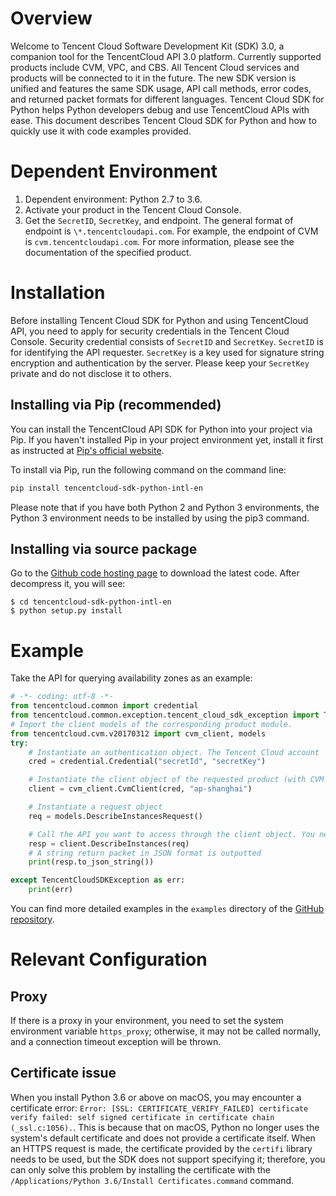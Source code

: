 # Overview
Welcome to Tencent Cloud Software Development Kit (SDK) 3.0, a companion tool for the TencentCloud API 3.0 platform. Currently supported products include CVM, VPC, and CBS. All Tencent Cloud services and products will be connected to it in the future. The new SDK version is unified and features the same SDK usage, API call methods, error codes, and returned packet formats for different languages.
Tencent Cloud SDK for Python helps Python developers debug and use TencentCloud APIs with ease. This document describes Tencent Cloud SDK for Python and how to quickly use it with code examples provided.

# Dependent Environment

1. Dependent environment: Python 2.7 to 3.6.
2. Activate your product in the Tencent Cloud Console.
3. Get the `SecretID`, `SecretKey`, and endpoint. The general format of endpoint is `\*.tencentcloudapi.com`. For example, the endpoint of CVM is `cvm.tencentcloudapi.com`. For more information, please see the documentation of the specified product.

# Installation

Before installing Tencent Cloud SDK for Python and using TencentCloud API, you need to apply for security credentials in the Tencent Cloud Console. Security credential consists of `SecretID` and `SecretKey`. `SecretID` is for identifying the API requester. `SecretKey` is a key used for signature string encryption and authentication by the server. Please keep your `SecretKey` private and do not disclose it to others.

## Installing via Pip (recommended)

You can install the TencentCloud API SDK for Python into your project via Pip. If you haven't installed Pip in your project environment yet, install it first as instructed at [Pip's official website](https://pip.pypa.io/en/stable/installing/?spm=a3c0i.o32026zh.a3.6.74134958lLSo6o).

To install via Pip, run the following command on the command line:

```bash
pip install tencentcloud-sdk-python-intl-en
```

Please note that if you have both Python 2 and Python 3 environments, the Python 3 environment needs to be installed by using the pip3 command.

## Installing via source package

Go to the [Github code hosting page](https://github.com/tencentcloud/tencentcloud-sdk-python-intl-en) to download the latest code. After decompress it, you will see:

    $ cd tencentcloud-sdk-python-intl-en
    $ python setup.py install

# Example

Take the API for querying availability zones as an example:

```python
# -*- coding: utf-8 -*-
from tencentcloud.common import credential
from tencentcloud.common.exception.tencent_cloud_sdk_exception import TencentCloudSDKException
# Import the client models of the corresponding product module.
from tencentcloud.cvm.v20170312 import cvm_client, models
try:
    # Instantiate an authentication object. The Tencent Cloud account `secretId` and `secretKey` need to be passed in as the input parameters
    cred = credential.Credential("secretId", "secretKey")

    # Instantiate the client object of the requested product (with CVM as an example)
    client = cvm_client.CvmClient(cred, "ap-shanghai")

    # Instantiate a request object
    req = models.DescribeInstancesRequest()

    # Call the API you want to access through the client object. You need to pass in the request object
    resp = client.DescribeInstances(req)
    # A string return packet in JSON format is outputted
    print(resp.to_json_string())

except TencentCloudSDKException as err:
    print(err)
```

You can find more detailed examples in the `examples` directory of the [GitHub repository](https://github.com/tencentcloud/tencentcloud-sdk-python-intl-en).

# Relevant Configuration

## Proxy

If there is a proxy in your environment, you need to set the system environment variable `https_proxy`; otherwise, it may not be called normally, and a connection timeout exception will be thrown.

## Certificate issue

When you install Python 3.6 or above on macOS, you may encounter a certificate error: `Error: [SSL: CERTIFICATE_VERIFY_FAILED] certificate verify failed: self signed certificate in certificate chain (_ssl.c:1056).`. This is because that on macOS, Python no longer uses the system's default certificate and does not provide a certificate itself. When an HTTPS request is made, the certificate provided by the `certifi` library needs to be used, but the SDK does not support specifying it; therefore, you can only solve this problem by installing the certificate with the `/Applications/Python 3.6/Install Certificates.command` command.
